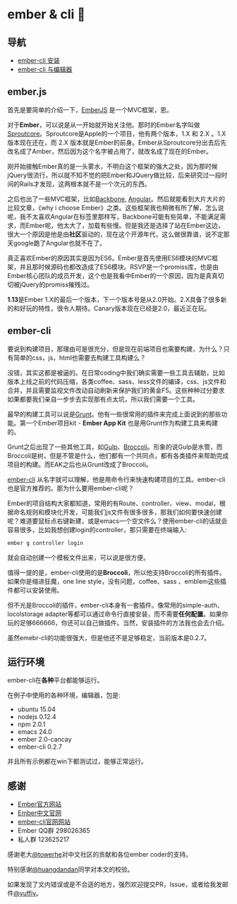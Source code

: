 ember & cli :kiss:
========

## 导航
* [ember-cli 安装](https://github.com/yuffiy/book/tree/master/01_ember-cli_install/README.md)
* [ember-cli 与编辑器](https://github.com/yuffiy/book/tree/master/02_ember-cli_editor/README.md)

## ember.js

首先是要简单的介绍一下，[EmberJS](emberjs.com) 是一个MVC框架，恩。

对于**Ember**，可以说是从一开始就开始关注他。那时的Ember名字叫做[Sproutcore](http://sproutcore.org)。Sproutcore是Apple的一个项目，他有两个版本，1.X 和 2.X 。1.X 版本现在还在，而 2.X 版本就是Ember的前身。Ember从Sproutcore分出去后先改名成了Amber，然后因为这个名字被占用了，就改名成了现在的Ember。

刚开始接触Ember真的是一头雾水，不明白这个框架的强大之处，因为那时候jQuery很流行，所以就不知不觉的把Ember和JQuery做比较，后来研究过一段时间的Rails才发现，这两根本就不是一个次元的东西。

之后也出了一些MVC框架，比如[Backbone](http://backbonejs.org), [Angular](http://angularjs.org)。然后就能看到大片大片的比较文章，《why i choose Ember》之类。这些框架我也稍微有所了解，怎么说呢，我不太喜欢Angular在标签里那样写，Backbone可能有些简单，不能满足需求，而Ember呢，他太大了，加载有些慢。但是我还是选择了站在Ember这边，很大一个原因是他是由**社区**驱动的，现在这个开源年代，这么做很靠谱，说不定那天google跪了Angular也就不在了。

真正喜欢Ember的原因其实是因为ES6。Ember是首先使用ES6模块的MVC框架，并且那时候源码也都改造成了ES6模块。RSVP是一个promiss库，也是由Ember核心团队的成员开发，这个也是我看中Ember的一个原因，因为是真真切切被jQuery的promiss摧残过。

**1.13**是Ember 1.X的最后一个版本，下一个版本号是从2.0开始。2.X具备了很多新的和好玩的特性，很令人期待。Canary版本现在已经是2.0，最近正在玩。

## ember-cli

要说到构建项目，那理由可是很充分，但是现在前端项目也需要构建，为什么？只有简单的css，js，html也需要去构建工具构建么？

没错，其实这都是被逼的。在日常coding中我们确实需要一些工具去辅助，比如版本上线之前的代码压缩，各类coffee、sass、less文件的编译，css、js文件和合并，并且需要监视文件改动自动刷新来保护我们的黄金F5。这些种种过分要求如果都要我们亲自一步步去实现那有点太坑，所以我们需要一个工具。

最早的构建工具可以说是[Grunt](http://gruntjs.com)。他有一些很常用的插件来完成上面说到的那些功能。第一个Ember项目kit - **Ember App Kit** 也是用Grunt作为构建工具来构建的。

Grunt之后出现了一些其他工具，如[Gulp](http://gulpjs.com)、[Broccoli](https://github.com/broccolijs/broccoli)。形象的说Gulp是水管，而Broccoli是树，但是不管是什么，他们都有一个共同点，都有各类插件来帮助完成项目的构建。而EAK之后也从Grunt改成了Broccoli。

[ember-cli](http://ember-cli.com) 从名字就可以理解，他是用命令行来快速构建项目的工具。ember-cli也是官方推荐的。那为什么要用ember-cli呢？

Ember的项目结构大家都知道，常用的有Route、controller、view、modal，根据命名规则和模块化开发，可能我们js文件有很多很多，那我们如何要快速创建呢？难道要鼠标点右键新建，或是emacs一个空文件么？使用ember-cli的话就会容易很多，比如我想创建login的controller，那只需要在终端输入:

```sh
ember g controller login
```

就会自动创建一个模板文件出来，可以说是很方便。

值得一提的是，ember-cli使用的是**Broccoli**，所以他支持Broccoli的所有插件。如果你是缩进狂魔，one line style，没有问题，coffee、sass 、emblem这些插件都可以安装使用。

但不光是Broccoli的插件，ember-cli本身有一套插件。像常用的simple-auth、locolstorage adapter等都可以通过命令行直接安装，而不需要**任何配置**。如果你玩的足够666666，你还可以自己做插件。当然，安装插件的方法我也会去介绍。

虽然emebr-cli的功能很强大，但是他还不是足够稳定，当前版本是0.2.7。

## 运行环境

ember-cli在**各种**平台都能够运行。

在例子中使用的各种环境，编辑器，包是:

* ubuntu 15.04
* nodejs 0.12.4
* npm 2.0.1
* emacs 24.0
* ember 2.0-cancay
* ember-cli 0.2.7

并且所有示例都在win下都测试过，能够正常运行。

## 感谢

* [Ember官方网站](http://emberjs.com)
* [Ember中文官网](http://emberjs.cn)
* [ember-cli官网网站](http://ember-cli.com)
* Ember QQ群 298026365
* 私人群 123625217

感谢老大[@towerhe](https://github.com/towerhe)对中文社区的贡献和各位ember coder的支持。

特别感谢[@huangdandan](https://github.com/huangdandan)同学对本文的校验。

如果发现了文内错误或是不合适的地方，强烈欢迎提交PR，Issue，或者给我发邮件[@yuffiy](mailto://yfhj1990@hotmail.com)。

